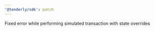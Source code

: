 ```yaml
---
'@tenderly/sdk': patch
---
```


Fixed error while performing simulated transaction with state overrides
